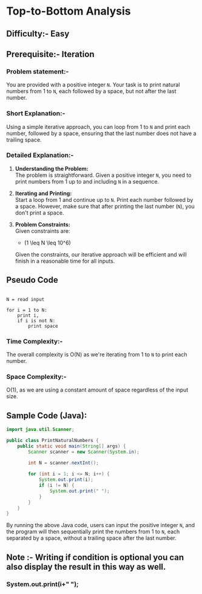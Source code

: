 # **Top-to-Bottom Analysis**
## Difficulty:- Easy

## Prerequisite:- Iteration

### Problem statement:-
You are provided with a positive integer `N`. Your task is to print natural numbers from 1 to `N`, each followed by a space, but not after the last number.

### Short Explanation:-
Using a simple iterative approach, you can loop from 1 to `N` and print each number, followed by a space, ensuring that the last number does not have a trailing space.

### Detailed Explanation:-

1. **Understanding the Problem:**  
   The problem is straightforward. Given a positive integer `N`, you need to print numbers from 1 up to and including `N` in a sequence.

2. **Iterating and Printing:**  
   Start a loop from 1 and continue up to `N`. Print each number followed by a space. However, make sure that after printing the last number (`N`), you don't print a space.

3. **Problem Constraints:**  
   Given constraints are:
   - \(1 \leq N \leq 10^6\)
   
   Given the constraints, our iterative approach will be efficient and will finish in a reasonable time for all inputs.

## Pseudo Code

<pre><code>
N = read input

for i = 1 to N:
    print i,
    if i is not N:
        print space
</code></pre>

### Time Complexity:-
The overall complexity is O(N) as we're iterating from 1 to `N` to print each number.

### Space Complexity:- 
O(1), as we are using a constant amount of space regardless of the input size.

## Sample Code (Java):

```java
import java.util.Scanner;

public class PrintNaturalNumbers {
    public static void main(String[] args) {
        Scanner scanner = new Scanner(System.in);
        
        int N = scanner.nextInt();

        for (int i = 1; i <= N; i++) {
            System.out.print(i);
            if (i != N) {
                System.out.print(" ");
            }
        }
    }
}
```

By running the above Java code, users can input the positive integer `N`, and the program will then sequentially print the numbers from 1 to `N`, each separated by a space, without a trailing space after the last number.
## Note :- Writing if condition is optional you can also display the result in this way as well. 
###  System.out.print(i+" ");
